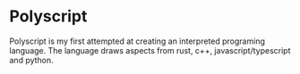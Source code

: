 # Polyscript 

Polyscript is my first attempted at creating an interpreted programing language.
The language draws aspects from rust, c++, javascript/typescript and python.


